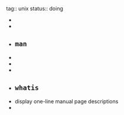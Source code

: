 tag:: unix
status:: doing

-
-
- ## `man`
-
-
-
- ## `whatis`
- display one-line manual page descriptions
-